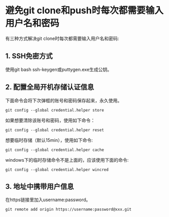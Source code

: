 # 避免git clone和push时每次都需要输入用户名和密码

有三种方式解决git clone时每次都需要输入用户名和密码:

## 1. **SSH免密方式**
使用git bash ssh-keygen或puttygen.exe生成公钥。


## 2. **配置全局开机存储认证信息**
下面命令会将下次弹框的账号和密码保存起来，永久使用。
```
git config --global credential.helper store
```
如果想要清除该账号和密码，使用如下命令：

```
git config --global credential.helper reset
```

想要临时存储（默认15min），使用如下命令:
```
git config --global credential.helper cache
```
windows下的临时存储命令不是上面的，应该使用下面的命令:
```
git config --global credential.helper wincred
```

## 3. **地址中携带用户信息**
在https链接里加入username:password。
```
git remote add origin https://username:password@xxx.git
```